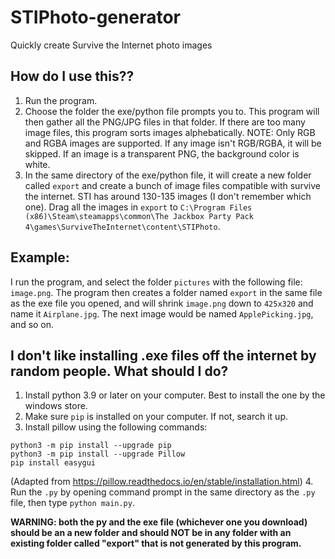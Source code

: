 # STIPhoto-generator
Quickly create Survive the Internet photo images

## How do I use this??
1. Run the program.
2. Choose the folder the exe/python file prompts you to. This program will then gather all the PNG/JPG files in that folder. If there are too many image files, this program sorts images alphebatically. NOTE: Only RGB and RGBA images are supported. If any image isn't RGB/RGBA, it will be skipped. If an image is a transparent PNG, the background color is white.
4. In the same directory of the exe/python file, it will create a new folder called ``export`` and create a bunch of image files compatible with survive the internet.
STI has around 130-135 images (I don't remember which one). Drag all the images in ``export`` to ``C:\Program Files (x86)\Steam\steamapps\common\The Jackbox Party Pack 4\games\SurviveTheInternet\content\STIPhoto``.

## Example:
I run the program, and select the folder ``pictures`` with the following file: ``image.png``. The program then creates a folder named ``export`` in the same file as the exe file you opened, and will shrink ``image.png`` down to ``425x320`` and name it ``Airplane.jpg``. The next image would be named ``ApplePicking.jpg``, and so on.

## I don't like installing .exe files off the internet by random people. What should I do?
1. Install python 3.9 or later on your computer. Best to install the one by the windows store.
2. Make sure ``pip`` is installed on your computer. If not, search it up.
3. Install pillow using the following commands:
```
python3 -m pip install --upgrade pip
python3 -m pip install --upgrade Pillow
pip install easygui
```
(Adapted from https://pillow.readthedocs.io/en/stable/installation.html)
4. Run the ``.py`` by opening command prompt in the same directory as the ``.py`` file, then type ``python main.py``.

**WARNING: both the py and the exe file (whichever one you download) should be an a new folder and should NOT be in any folder with an existing folder called "export" that is not generated by this program.**
